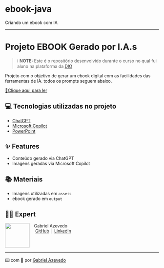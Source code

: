 # ebook-java
Criando um ebook com IA

-------


# Projeto EBOOK Gerado por I.A.s


 > ℹ️ **NOTE:** Este é o repositório desenvolvido durante o curso no qual fui aluno na plataforma da [DIO](https://dio.me)

Projeto com o objetivo de gerar um ebook digital com as facilidades das ferramentas de IA. todos os prompts
seguem abaixo.

<a href="https://github.com/felipeAguiarCode/prompts-recipe-to-create-a-ebook/blob/main/output/ebook%20-%20css%20jedi%20output.pdf" title="View PDF now"> 📕Clique aqui para ler</a>

## 💻 Tecnologias utilizadas no projeto

- [ChatGPT](https://chat.openai.com/) 
- [Microsoft Copilot](https://copilot.microsoft.com/)
- [PowerPoint](https://www.microsoft.com/en/microsoft-365/powerpoint)


## ✨ Features

- Conteúdo gerado via ChatGPT
- Imagens geradas via Microsoft Copilot

## 📚 Materiais

- Imagens utilizadas em `assets`
- ebook gerado  em `output`

## 👨‍💻 Expert

<p>
    <img 
      align=left 
      margin=10 
      width=80 
      src="https://avatars.githubusercontent.com/u/116755890?v=4"
    />
    <p>&nbsp&nbsp&nbspGabriel Azevedo<br>
    &nbsp&nbsp&nbsp
    <a href="https://github.com/gzeved14">
    GitHub</a>&nbsp;|&nbsp;
    <a href="www.linkedin.com/in/gabriel-azevedo-martins">LinkedIn</a>
</p>
<br/><br/>
<p>

---

⌨️ com 💜 por [Gabriel Azevedo](https://github.com/gzeved14)
